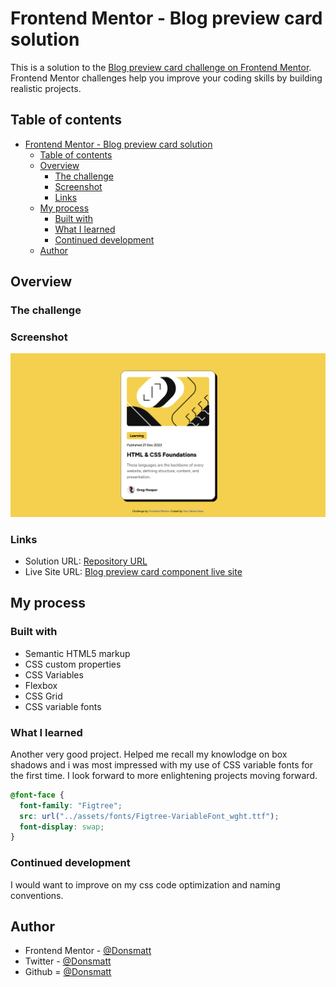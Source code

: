 # Frontend Mentor - Blog preview card solution

This is a solution to the [Blog preview card challenge on Frontend Mentor](https://www.frontendmentor.io/challenges/blog-preview-card-ckPaj01IcS). Frontend Mentor challenges help you improve your coding skills by building realistic projects. 

## Table of contents

- [Frontend Mentor - Blog preview card solution](#frontend-mentor---blog-preview-card-solution)
  - [Table of contents](#table-of-contents)
  - [Overview](#overview)
    - [The challenge](#the-challenge)
    - [Screenshot](#screenshot)
    - [Links](#links)
  - [My process](#my-process)
    - [Built with](#built-with)
    - [What I learned](#what-i-learned)
    - [Continued development](#continued-development)
  - [Author](#author)

## Overview

### The challenge

### Screenshot

![Frontend Mentor Challenge Task Two- Blog preview card Component](./screenshot.png)

### Links

- Solution URL: [Repository URL](https://github.com/Donsmatt/fm_blog_preview_card)
- Live Site URL: [Blog preview card component live site](https://fm-blog-preview-card-cyan.vercel.app/)

## My process

### Built with

- Semantic HTML5 markup
- CSS custom properties
- CSS Variables
- Flexbox
- CSS Grid
- CSS variable fonts

### What I learned

Another very good project.  Helped me recall my knowlodge on box shadows and i was most impressed with my use of CSS variable fonts for the first time. I look forward to more enlightening projects moving forward.

```css
@font-face {
  font-family: "Figtree";
  src: url("../assets/fonts/Figtree-VariableFont_wght.ttf");
  font-display: swap;
}

```

### Continued development

I would want to improve on my css code optimization and naming conventions.

## Author

- Frontend Mentor - [@Donsmatt](https://www.frontendmentor.io/profile/Donsmatt)
- Twitter - [@Donsmatt](https://x.com/CAdaigho)
- Github = [@Donsmatt](https://github.com/Donsmatt)
